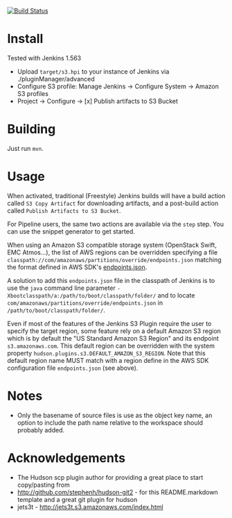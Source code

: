 [![Build Status](https://jenkins.ci.cloudbees.com/buildStatus/icon?job=plugins/s3-plugin)](https://jenkins.ci.cloudbees.com/job/plugins/job/s3-plugin/)

Install
=======

Tested with Jenkins 1.563

* Upload `target/s3.hpi` to your instance of Jenkins via
./pluginManager/advanced
* Configure S3 profile: Manage Jenkins -> Configure System ->
Amazon S3 profiles
* Project -> Configure -> [x] Publish artifacts to S3 Bucket

Building
========

Just run `mvn`.

Usage
=====

When activated, traditional (Freestyle) Jenkins builds will have a
build action called `S3 Copy Artifact` for downloading artifacts,
and a post-build action called `Publish Artifacts to S3 Bucket`.

For Pipeline users, the same two actions are available via the
`step` step. You can use the snippet generator to get started.

When using an Amazon S3 compatible storage system (OpenStack Swift, EMC Atmos...),
the list of AWS regions can be overridden specifying a file 
`classpath://com/amazonaws/partitions/override/endpoints.json` matching the format 
defined in AWS SDK's [endpoints.json](https://github.com/aws/aws-sdk-java/blob/master/aws-java-sdk-core/src/main/resources/com/amazonaws/partitions/endpoints.json).

A solution to add this `endpoints.json` file in the classpath of Jenkins is to use the 
`java` command line parameter `-Xbootclasspath/a:/path/to/boot/classpath/folder/` and 
to locate `com/amazonaws/partitions/override/endpoints.json` in `/path/to/boot/classpath/folder/`.


Even if most of the features of the Jenkins S3 Plugin require the user to specify the target region,
some feature rely on a default Amazon S3 region which is by default the "US Standard Amazon S3 Region" 
and its endpoint `s3.amazonaws.com`. This default region can be overridden with the system property 
`hudson.plugins.s3.DEFAULT_AMAZON_S3_REGION`. 
Note that this default region name MUST match with a region define in the AWS SDK configuration file `endpoints.json`
(see above).

Notes
=====

* Only the basename of source files is use as the object key name,
an option to include the path name relative to the workspace
should probably added.

Acknowledgements
================

* The Hudson scp plugin author for providing a great place to
start copy/pasting from
* http://github.com/stephenh/hudson-git2 - for this README.markdown
template and a great git plugin for hudson
* jets3t - http://jets3t.s3.amazonaws.com/index.html

